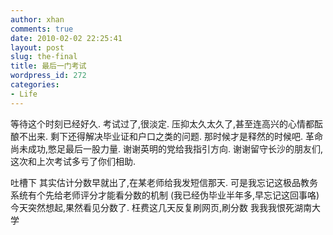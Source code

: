 ```yaml
---
author: xhan
comments: true
date: 2010-02-02 22:25:41
layout: post
slug: the-final
title: 最后一门考试
wordpress_id: 272
categories:
- Life
---
```


等待这个时刻已经好久.
考试过了,很淡定.
压抑太久太久了,甚至连高兴的心情都酝酿不出来.
剩下还得解决毕业证和户口之类的问题.
那时候才是释然的时候吧.
革命尚未成功,憋足最后一股力量.
谢谢英明的党给我指引方向.
谢谢留守长沙的朋友们,这次和上次考试多亏了你们相助.

吐槽下
其实估计分数早就出了,在某老师给我发短信那天.
可是我忘记这极品教务系统有个先给老师评分才能看分数的机制
(我已经伪毕业半年多,早忘记这回事咯)
今天突然想起,果然看见分数了.
枉费这几天反复刷网页,刷分数
我我我恨死湖南大学
